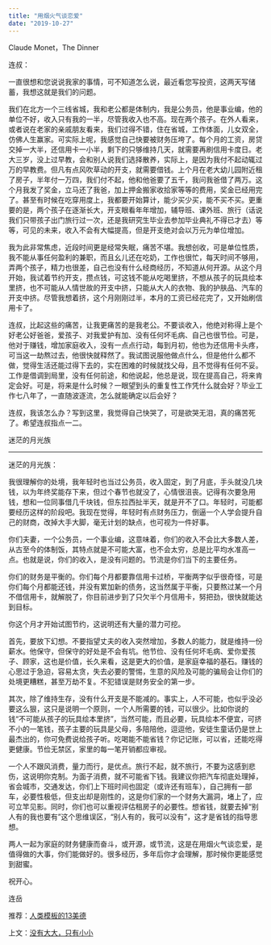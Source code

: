 ```yaml
---
title: "用烟火气谈恋爱"
date: "2019-10-27"
---
```


Claude Monet，The Dinner

  

连叔：  

  

一直很想和您说说我家的事情，可不知道怎么说，最近看您写投资，这两天写储蓄，我想这就是我们的问题。

  

我们在北方一个三线省城，我和老公都是体制内，我是公务员，他是事业编，他的单位不好，收入只有我的一半，尽管我收入也不高。现在两个孩子。在外人看来，或者说在老家的亲戚朋友看来，我们过得不错，住在省城，工作体面，儿女双全，仿佛人生赢家。可实际上呢，我感觉自己快要被财务压垮了。每个月的工资，房贷交掉一大半，还信用卡一小半，剩下的只够维持几天，就需要再刷信用卡度日。老大三岁，没上过早教，会和别人说我们选择散养，实际上，是因为我付不起动辄过万的早教费。但凡有点风吹草动的开支，就需要借钱。上个月在老大幼儿园附近租了房子，半年付一万四，我们付不起，他和他爸要了五千，我问我爸借了两万。这个月我发了奖金，立马还了我爸，加上押金搬家收拾家等等的费用，奖金已经用完了。甚至有时候在吃穿用度上，我都要开始算计，能少买少买，能不买不买。更重要的是，两个孩子在逐渐长大，开支眼看年年增加，辅导班、课外班、旅行（话说我们只带孩子出门旅行过一次，还是我研究生毕业去参加毕业典礼不得已才去）等等，可见的未来，收入不会有大幅提高，但是开支绝对会以万元为单位增加。

  

我为此非常焦虑，近段时间更是经常失眠，痛苦不堪。我想创收，可是单位性质，我不能从事任何盈利的兼职，而且幺儿还在吃奶，工作也很忙，每天时间不够用，弄两个孩子，精力也很差，自己也没有什么经商经历，不知道从何开源。从这个月开始，我试着节约开支，攒点钱，可这钱不能从吃喝里挤，不想从孩子的玩具绘本里挤，也不可能从人情世故的开支中挤，只能从大人的衣物、我的护肤品、汽车的开支中挤。尽管我想着挤，这个月刚刚过半，本月的工资已经花完了，又开始刷信用卡了。

  

连叔，比起这些的痛苦，让我更痛苦的是我老公。不要谈收入，他绝对称得上是个好老公好爸爸，爱孩子、对我爱护有加、没有任何坏毛病、自己也很节俭。可是，他对于赚钱，增加家庭收入，没有一点点行动，每到月初，他也为还信用卡头疼，可当这一劫熬过去，他很快就释然了。我试图说服他做点什么，但是他什么都不做，觉得生活还能过得下去的，实在困难的时候就找父母，且不觉得有任何不妥。工作是借调到局里，没有任何前途，和他说起，他总是说，现在提高自己，将来肯定会好。可是，将来是什么时候？一眼望到头的重复性工作凭什么就会好？毕业工作七八年了，一直随波逐流，怎么就能确定以后会好？

  

连叔，我该怎么办？写到这里，我觉得自己快哭了，可是欲哭无泪，真的痛苦死了。希望连叔指点一二。 

  

迷茫的月光族

  

* * *

  

迷茫的月光族：

  

我很理解你的处境，我年轻时也当过公务员，收入固定，到了月底，手头就没几块钱，以为年终奖能存下来，但过个春节也就没了，心情很沮丧。记得有次要急用钱，想和一位同事借几千块钱，但东拉西扯半天，就是开不了口。年轻时，可能都要经历这样的阶段吧。我现在觉得，年轻时有点财务压力，倒逼一个人学会提升自己的财商，改掉大手大脚，毫无计划的缺点，也可视为一件好事。

  

你们夫妻，一个公务员，一个事业编，这意味着，你们的收入不会比大多数人差，从古至今的体制饭，其特点就是不可能大富，也不会太穷，总是比平均水准高一点。也就是说，你们的收入，是没有问题的。节流是你们当下的主要任务。

  

你们的财务是平衡的。你们每个月都要靠信用卡过桥，平衡两字似乎很奇怪，可是你们每个月都能还钱，并没有累加新的债务，这当然属于平衡，只要熬过某一个月不借信用卡，就解脱了，你目前进步到了只欠半个月信用卡，努把劲，很快就能达到目标。

  

你这个月才开始试图节约，这说明还有大量的潜力可挖。

  

首先，要放下幻想。不要指望丈夫的收入突然增加，多数人的能力，就是维持一份薪水。他保守，但保守的好处是不会有坑。他节俭、没有任何坏毛病、爱你爱孩子、顾家，这也是价值，长久来看，这是更大的价值，是家庭幸福的基石。赚钱的心思过于急迫，容易太贪，失去必要的警惕，生意的风险及可能的骗局会让你们的处境更糟糕，甚至万劫不复。不犯错误是财务安全的第一步。

  

其次，除了维持生存，没有什么开支是不能减的。事实上，人不可能，也似乎没必要这么狠，这只是说明一个原则，一个人所需要的钱，可以很少。比如你说的钱“不可能从孩子的玩具绘本里挤”，当然可能，而且必要，玩具绘本不便宜，可挤不小的一笔钱，孩子主要的玩具是父母，多陪陪他，逗逗他，安徒生童话仍是世上最杰出的，你可免费说给孩子听。吃喝能不能省钱？你记记账，可以省，还能吃得更健康。节俭无禁区，家里的每一笔开销都应审视。

  

一个人不跟风消费，量力而行，是优点。旅行不起，就不旅行，不要为这感到悲伤，这说明你克制。为面子消费，就不可能省下钱。我建议你把汽车彻底处理掉，省会城市，交通发达，你们上下班时间也固定（或许还有班车），自己拥有一部车，必要性极低，但支出却是刚性的，这是你们家的一个财务大漏洞，堵上了，应可立竿见影。同时，你们也可以重视评估租房子的必要性。想省钱，就要去掉“别人有的我也要有”这个思维误区，“别人有的，我可以没有”，这才是省钱的指导思想。

  

两人一起为家庭的财务健康而奋斗，或开源，或节流，这是在用烟火气谈恋爱，是值得做的大事，你们能做好的。很多经历，多年后你才会理解，那时候你更能感觉到甜蜜。

  

祝开心。

  

连岳

  

推荐：[人类模板的13美德](http://mp.weixin.qq.com/s?__biz=MjM5NDU0Mjk2MQ==&mid=2651635597&idx=1&sn=9f03acbc94fd8004c9b1dcfd1e1b912f&chksm=bd7e3b938a09b285b007fee0645a9130adad8c33d44799ab7de4c27022041154845b3025bbc7&scene=21#wechat_redirect)  

上文：[没有大大，只有小小](http://mp.weixin.qq.com/s?__biz=MjM5NDU0Mjk2MQ==&mid=2651635630&idx=1&sn=0c65f76751c9d5781839df6c071aff37&chksm=bd7e3bb08a09b2a68f34a30b28e3af3bf9b51c084f3f524d6af16f9a03a7f12397b1a52aae62&scene=21#wechat_redirect)
